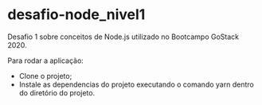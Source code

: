 # desafio-node_nivel1
Desafio 1 sobre conceitos de Node.js utilizado no Bootcampo GoStack 2020.

Para rodar a aplicação:

- Clone o projeto;
- Instale as dependencias do projeto executando o comando yarn dentro do diretório do projeto.
